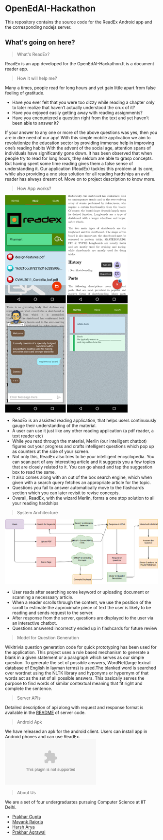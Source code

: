 # OpenEdAI-Hackathon
This repository contains the source code for the ReadEx Android app and the corresponding nodejs server.
## What's going on here?
> What's ReadEx?

ReadEx is an app developed for the OpenEdAI-Hackathon.It is a document reader app.

> How it will help me?

Many a times, people read for long hours and yet gain little apart from false feeling of gratitude.
* Have you ever felt that you were too dizzy while reading a chapter only to later realize that haven’t actually understood the crux of it?
* Have you enjoyed easily getting away with reading assignments?
* Have you encountered a question right from the text and yet haven’t been able to answer it?

If your answer to any one or more of the above questions was yes, then you are in dire need of our app! With this simple mobile application we aim to revolutionize the education sector by providing immense help in improving one’s reading habits
With the advent of the social age, attention spans of individuals have significantly gone down. It has been observed that when people try to read for long hours, they seldom are able to grasp concepts. But having spent some time reading gives them a false sense of understanding it.
Our application (ReadEx) tackles this problem at its core, while also providing a one stop solution for all reading hardships an avid reader has always dreamt of. Move on to project description to know more.

> How App works?

<img src="https://raw.githubusercontent.com/MayankR/OpenEdAI-Hackathon/master/images/pdfscreen_phartmart.png" width="200px"> <img src="https://raw.githubusercontent.com/MayankR/OpenEdAI-Hackathon/master/images/readscreen.png" width="200px"> <img src="https://raw.githubusercontent.com/MayankR/OpenEdAI-Hackathon/master/images/merlinscreen2.png" width="200px"> <img src="https://raw.githubusercontent.com/MayankR/OpenEdAI-Hackathon/master/images/flashcards.png" width="200px">

* ReadEx is an assisted reading application, that helps users continuously gauge their understanding of the material.
* A user can use it just like any other reading application (a pdf reader, a text reader etc)
* While you read through the material, Merlin (our intelligent chatbot) figures out your progress and crafts intelligent questions which pop up as counters at the side of your screen.
* Not only this, ReadEx also tries to be your intelligent encyclopedia. You can scan part of any interesting article and it suggests you a few topics that are closely related to it. You can go ahead and tap the suggestion box to read the same.
* It also comes along with an out of the box search engine, which when given with a search query fetches an appropriate article for the topic.
* Questions you fail to answer automatically move to the flashcards section which you can later revisit to revise concepts.
* Overall, ReadEx, with the wizard Merlin, forms a one stop solution to all your reading hardships

> System Architecture

![System Architecture](https://raw.githubusercontent.com/MayankR/OpenEdAI-Hackathon/master/images/flowchart.png)

* User reads after searching some keyword or uploading document or scanning a necessaary article.
* When a reader scrolls through the content, we use the position of the scroll to estimate the approximate piece of text the user is likely to be reading and sends request to the server.
* After response from the server, questions are displayed to the user via an interactive chatbot.
* Questions answered incorrectly ended up in flashcards for future review

> Model for Question Generation

Wikitrivia question generation code for quick prototyping has been used for the application. This project uses a rule based mechanism to generate a blank in a given statement or a paragraph which  serves as our simple question. To generate the set of possible answers, WordNet(large lexical database of English in layman terms) is used.The blanked word is searched over wordnet using the NLTK library and hyponyms or hypernym of that words act as the set of all possible answers. This basically serves the purpose to find words of similar contextual meaning that fit right and complete the sentence.

>Server APIs

Detailed description of api along with request and response format is available in the [README](https://github.com/MayankR/OpenEdAI-Hackathon/blob/master/Server-side/README.md) of server code.

> Android Apk

We have released an apk for the android client. Users can install app in Android phones and can use ReadEx.![Download](https://raw.githubusercontent.com/MayankR/OpenEdAI-Hackathon/master/Android%20APK/ReadEx.apk)

>About Us

We are a set of four undergraduates pursuing Computer Science at IIT Delhi.
*  <a href="http://www.cse.iitd.ac.in/~cs1140290/">Prakhar Gupta</a>
*  <a href="http://www.mayankrajoria.com">Mayank Rajoria</a>
*  <a href="http://harsharya.me">Harsh Arya</a>
*  <a href="http://www.cse.iitd.ac.in/~cs1140207">Prakhar Agrawal</a>

